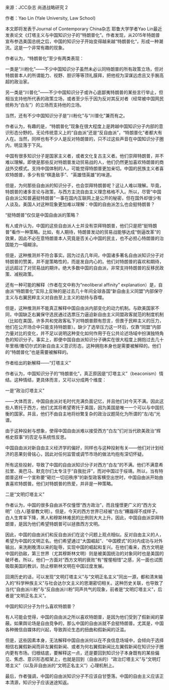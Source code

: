 来源：JCC杂志 尚道战略研究 2

作者：Yao Lin (Yale University, Law School)

本文即将发表于Journal of Contemporary China杂志 耶鲁大学学者Yao Lin最近发表论文《灯塔主义与中国知识分子的“特朗普化”。作者发现，从2015年特朗普宣布参选美国总统之后，中国的知识分子开始变得越来越“特朗普化“，形成一种潮流。这是一个非常有趣的现象。

作者认为，“特朗普化”至少有两类表现：

一类是“川粉化”——不少中国知识分子虽然未必认同特朗普的所有政策立场，但对特朗普本人的所谓能力、视野、胆识等等顶礼膜拜，把他视为深谋远虑且又手腕高超的政治家。

另一类是“川普化”——不少中国知识分子或许心底鄙夷特朗普的某些言行举止，但相当支持他所代表的政策立场，或者至少乐于因为反对其反对者（经常被中国网民统称为“白左”）的立场而支持他的立场。

当然，还有不少中国知识分子是“川粉化”与“川普化”兼而有之。

作者认为，有趣的是，“特朗普化”现象在很大程度上是跨越中国知识分子内部的意识形态分野的。无论传统意义上的“自由派”还是“反自由派”，“特朗普化”者都大有人在。当然，同样也有不少人是反对特朗普的，只不过这些声音在中国知识分子圈内，明显落于下风。

中国有很多知识分子是国家主义者，或者文化复古主义者。他们崇拜特朗普，并不难以理解。即使是那些反对特朗普发动贸易战的人，他们仍然更加喜欢特朗普的商战外交模式。支持中国体制的人，可能觉得特朗普更加亲切。中国的民族主义者喜欢特朗普，多少有些“棋逢敌手”、“英雄惜英雄”的味道。

但是，为何那些自由派的知识分子，也会崇拜特朗普呢？这让人难以理解。毕竟，特朗普的诸多言论与政策，与西方主流自由主义理念格格不入。所以，尽管“中国自由派公知普遍挺特朗普”一事在国内互联网上是公开的秘密，但在国外却很少有人谈及。美国人对这种现象更加难以理解：中国的自由派怎么也会挺特朗普？

“挺特朗普”仅仅是中国自由派的策略？

有人或许认为，中国的这些自由派人士并没有崇拜特朗普，他们只是把“挺特朗普”看作一种策略。比如，有人期待，特朗普发动的贸易战能够达成“倒逼改革”的效果，因此不必在意特朗普本人究竟是否关心中国的民主，也不必担心特朗普的治国能力一塌糊涂。

但是，这种推测并不符合事实。因为过去几年间，中国诸多著名自由派知识分子对特朗普的赞美，并不是策略性的，而是发自内心的。他们对特朗普的喜欢和期待，远远超过了对贸易战的期许。绝大多数中国的自由派，非常支持特朗普的反移民政策、减税政策。

还有一种可能的解释（作者在文中称为“neoliberal affinity” explanation）是，自由派“特朗普化”实际上反映的是过去几十年间全球各国“新自由主义同盟”内部保守主义与右翼民粹主义对自由至上主义的劫持与吞噬。

但是，这种推测并不能真正解释中国自由派内部变化的动力机制。与欧美国家不同，中国缺乏右翼保守选民通过选票压力逼迫新自由主义同盟政客就范的制度机制（比如在美国，许多共和党政客私下对特朗普颇有怨言，但畏于民粹主义的压力，他们在公开场合中只能支持特朗普）。缺少了选举压力这一环后，仅靠“同盟”内部力量对比的变化，并不足以说明这种变化如何作用于在公共论述场域中扮演独特角色的知识分子。事实上，即便中国自由派知识分子确实在很大程度上拥抱过去几十年里根/撒切尔式的新自由主义意识形态，这种拥抱本身也是需要被解释的。他们的“特朗普化”也是需要被解释的。

作者给出的新解释——“灯塔主义”

作者认为，中国知识分子的“特朗普化”，真正原因是“灯塔主义”（beaconism）情结。这种情结，更具体而言，又可以分成两个维度：

一是“政治灯塔主义”

——大体而言，中国自由派对毛时代充满负面记忆，并且他们对今天不满。因此这些人寄托于西方，他们尤其将希望寄托于美国，因为美国是唯一一个可以与中国抗衡的国家。并且，他们不由自主地将纷繁复杂的政治议题简化为所谓的“左/右”光谱。

由于这种投射与想象，使得中国自由派难以接受西方“白左”们对当代欧美政治“辉格史叙事”的否定与系统性反思。

中国自由派对新自由主义经济学的偏好，同样也与这种投射有关——他们对计划经济的恶果刻骨铭心，因此对任何监管或调节市场的做法均抱有深切怀疑。

所有这些投射，导致了中国的自由派知识分子对西方“白左”的不满。他们不满意希拉里、奥巴马、默克尔们太专注于“自我批评”，而对中国过于绥靖。所以，当有特朗普这样一个宣称要“砸烂一切旧秩序”的新型政客横空出世时，中国自由派开始由衷喜欢特朗普。他们对特朗普的热爱，并非是一种策略。

二是“文明灯塔主义”

作者认为，中国的很多自由派不仅憧憬“西方政治”，而且憧憬更广义的“西方文明”（白人/基督教文明）。但是，今天的西方世界已经被“白左”糟蹋得不成样子。白人生育率下降，黑人和穆斯林难民的比例则大大上升。因此，中国自由派崇拜特朗普，是因为他们希望特朗普可以拯救西方文明。

因此，中国的自由派们和反自由派们在这个问题上观点相似。反对自由主义的人，希望为中国的文明正名。他们希望通过“大国崛起”、“中国模式”的对内成功与对外输出，来洗刷晚清以来的耻辱，实现中国的崛起和复兴。在他们看来，西方文明是中国的劲敌，第三世界（尤其穆斯林文明）则是被美国统治的对象同时也是美国的破坏者。所以，他们一方面对“西方文明的衰败”有“惺惺相惜”之感，另一面也试图吸取美国的教训，防止穆斯林文明在中国过度发展。

回溯历史的话，可以发现“文明灯塔主义”与“文明正名主义”同出一源，都和清末输入的“科学种族主义”与社会达尔文主义的思潮密切相关。这种历史关联，也导致了当代“自由派川粉”与“反自由派川粉”同声共气的现象，前者是“文明灯塔主义”，后者是“文明正名主义”。

中国的知识分子为什么喜欢特朗普？

有人可能会觉得，中国的自由派之所以喜欢特朗普，是因为他们受到了假新闻的蒙蔽。如果舆论场是自由竞争的，那么中国的自由派就不会挺特朗普。尤其是，中国各种微信自媒体的兴起，导致舆论生态的扭曲和假新闻的泛滥。

但是，这些因素本身，无法解释中国自由派何以在不良信息场域中，会倾向于选择相信右翼假新闻而非左翼假新闻、或者为何右翼假新闻比左翼假新闻在知识分子圈内更有市场。归根结底，要解释这一点，还是要回到知识分子本身既有的某些偏见、焦虑、意识形态框架上，也就是回到（自由派的）“政治灯塔主义”与“文明灯塔主义”（以及非自由派的“文明正名主义”）心理机制上。

最后，作者强调，中国的自由派知识分子不应该自甘堕落。中国的自由主义应该正本清源，知识分子应该迷途知返。 


